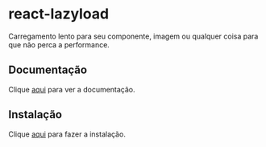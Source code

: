 # react-lazyload

Carregamento lento para seu componente, imagem ou qualquer coisa para que não perca a performance.

## Documentação

Clique [aqui](https://github.com/twobin/react-lazyload) para ver a documentação.

## Instalação

Clique [aqui](https://www.npmjs.com/package/react-lazyload) para fazer a instalação.